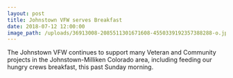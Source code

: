 ```yaml
---
layout: post
title: Johnstown VFW serves Breakfast
date: 2018-07-12 12:00:00
image_path: /uploads/36913008-2085511301671608-4550339192357388288-o.jpg
---
```


The Johnstown VFW continues to support many Veteran and Community projects in the Johnstown-Milliken Colorado area, including feeding our hungry crew​s​ breakfast, this past Sunday​ morning​.&nbsp;